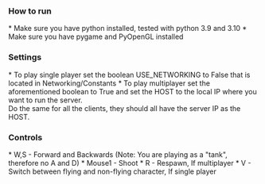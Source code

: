 <h3>How to run</h3>
* Make sure you have python installed, tested with python 3.9 and 3.10
* Make sure you have pygame and PyOpenGL installed

<h3>Settings</h3>
* To play single player set the boolean USE_NETWORKING to False that is located in Networking/Constants
* To play multiplayer set the aforementioned boolean to True and set the HOST to the local IP where you want to run the server.<br>
Do the same for all the clients, they should all have the server IP as the HOST.

<h3>Controls</h3>
* W,S - Forward and Backwards (Note: You are playing as a "tank", therefore no A and D)
* Mouse1 - Shoot
* R - Respawn, If multiplayer
* V - Switch between flying and non-flying character, If single player